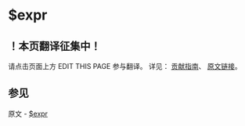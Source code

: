# $expr

## ！本页翻译征集中！

请点击页面上方 EDIT THIS PAGE 参与翻译。
详见：
[贡献指南]( https://github.com/JinMuInfo/MongoDB-Manual-zh/blob/master/CONTRIBUTING.md )、
[原文链接](  https://docs.mongodb.com/manual/reference/operator/query/expr/  )。

## 参见

原文 - [$expr]( https://docs.mongodb.com/manual/reference/operator/query/expr/ )

